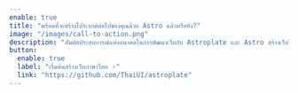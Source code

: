```yaml
---
enable: true
title: "พร้อมที่จะสร้างโปรเจกต์ต่อไปของคุณด้วย Astro แล้วหรือยัง?"
image: "/images/call-to-action.png"
description: "สัมผัสประสบการณ์แห่งอนาคตในการพัฒนาเว็บกับ Astroplate และ Astro สร้างเว็บไซต์ Static ที่เร็วปานสายฟ้าได้อย่างยืดหยุ่นและง่ายดาย"
button:
  enable: true
  label: "เริ่มต้นสร้างเว็บภาษาไทย ›"
  link: "https://github.com/ThaiUI/astroplate"
---
```

